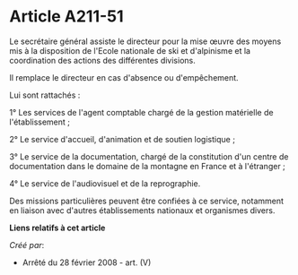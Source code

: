# Article A211-51

Le secrétaire général assiste le directeur pour la mise œuvre des moyens mis à la disposition de l'Ecole nationale de ski et
d'alpinisme et la coordination des actions des différentes divisions.

Il remplace le directeur en cas d'absence ou d'empêchement.

Lui sont rattachés :

1° Les services de l'agent comptable chargé de la gestion matérielle de l'établissement ;

2° Le service d'accueil, d'animation et de soutien logistique ;

3° Le service de la documentation, chargé de la constitution d'un centre de documentation dans le domaine de la montagne en
France et à l'étranger ;

4° Le service de l'audiovisuel et de la reprographie.

Des missions particulières peuvent être confiées à ce service, notamment en liaison avec d'autres établissements nationaux et
organismes divers.

**Liens relatifs à cet article**

_Créé par_:

  - Arrêté du 28 février 2008 - art. (V)
